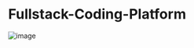# Fullstack-Coding-Platform
![image](https://github.com/4hund3rbird/Fullstack-Coding-Platform/assets/74361483/637763b1-0775-4049-b24a-0aa6834696a3)
